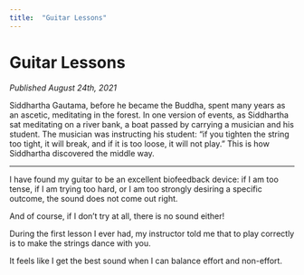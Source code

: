 ```yaml
---
title:  "Guitar Lessons"
---
```


Guitar Lessons
===

_Published August 24th, 2021_

Siddhartha Gautama, before he became the Buddha, spent many years as an ascetic, meditating in the forest. In one version of events, as Siddhartha sat meditating on a river bank, a boat passed by carrying a musician and his student. The musician was instructing his student: “if you tighten the string too tight, it will break, and if it is too loose, it will not play.” This is how Siddhartha discovered the middle way.

---

I have found my guitar to be an excellent biofeedback device: if I am too tense, if I am trying too hard, or I am too strongly desiring a specific outcome, the sound does not come out right.

And of course, if I don’t try at all, there is no sound either!

During the first lesson I ever had, my instructor told me that to play correctly is to make the strings dance with you.

It feels like I get the best sound when I can balance effort and non-effort.